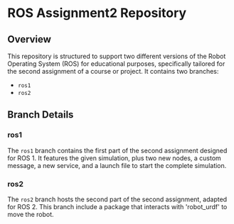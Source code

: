 # ROS Assignment2 Repository

## Overview
This repository is structured to support two different versions of the Robot Operating System (ROS) for educational purposes, specifically tailored for the second assignment of a course or project. It contains two branches:
- `ros1`
- `ros2`

## Branch Details

### ros1
The `ros1` branch contains the first part of the second assignment designed for ROS 1. It features the given simulation, plus two new nodes, a custom message, a new service, and a launch file to start the complete simulation.

### ros2
The `ros2` branch hosts the second part of the second assignment, adapted for ROS 2. This branch include a package that interacts with 'robot_urdf' to move the robot.
